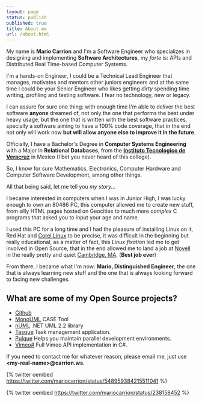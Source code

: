 ```yaml
---
layout: page
status: publish
published: true
title: About me
url: /about.html
---
```


My name is **Mario Carrion** and I'm a Software Engineer who specializes in designing and implementing **Software Architectures**, my *forte* is: APIs and Distributed Real Time-based Computer Systems.

I'm a hands-on Engineer, I could be a Technical Lead Engineer that manages, motivates and mentors other juniors engineers and at the same time I could be your Senior Engineer who likes getting *dirty* spending time writing, profiling and testing software. I fear no technology, new or legacy.

I can assure for sure one thing: with enough time I'm able to deliver the best software **anyone** dreamed of, not only the one that performs the best under heavy usage, but the one that is written with the best software practices, specially a software aiming to have a 100% code coverage, that in the end not only will work now **but will allow anyone else to improve it in the future**.

Officially, I have a Bachelor's Degree in **Computer Systems Engineering** with a Major in **Relational Databases**, from the **[Instituto Tecnologico de Veracruz](http://www.itver.edu.mx/)** in Mexico (I bet you never heard of this college).

So, I know for sure Mathematics, Electronics, Computer Hardware and Computer Software Development, among other things.

All that being said, let me tell you *my story...*

I became interested in computers when I was in Junior High, I was lucky enough to own an 80486 PC, this computer allowed me to create new stuff, from silly HTML pages hosted on Geocities to much more *complex* C programs that asked you to input your age and name.

I used this PC for a long time and I had the pleasure of installing Linux on it, Red Hat and [Corel Linux](https://en.wikipedia.org/wiki/Corel_Linux) to be precise, it was difficult in the beginning but really educational, as a matter of fact, this *Linux fixation* led me to get involved in Open Source, that in the end allowed me to land a job at [Novell](https://en.wikipedia.org/wiki/Novell) in the really pretty and quiet [Cambridge, MA](https://en.wikipedia.org/wiki/Cambridge,_Massachusetts). (**Best job ever**)

From there, I became what I'm now: **Mario, Distinguished Engineer**, the one that is always learning new stuff and the one that is always looking forward to facing new challenges.

## What are some of my Open Source projects?

* [Github](https://github.com/mariocarrion)
* [MonoUML](http://sourceforge.net/projects/monouml/) CASE Tool
* [nUML](http://numl.sourceforge.net/) .NET UML 2.2 library
* [Tasque](https://wiki.gnome.org/Apps/Tasque) Task management application.
* [Pulque](http://github.com/mariocarrion/pulque) Helps you maintain parallel development environments.
* [Vimeo#](http://github.com/mariocarrion/vimeo-sharp) Full Vimeo API implementation in C#.

If you need to contact me for whatever reason, please email me, just use **&lt;my-real-name&gt;@carrion.ws**.

{% twitter oembed https://twitter.com/mariocarrion/status/548959384215511041 %}

{% twitter oembed https://twitter.com/mariocarrion/status/238158452 %}
